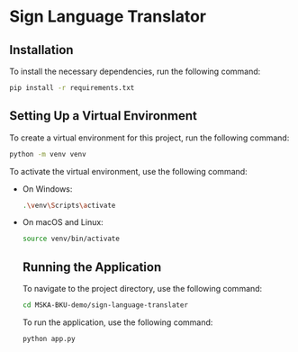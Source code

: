 # Sign Language Translator

## Installation

To install the necessary dependencies, run the following command:

```bash
pip install -r requirements.txt
```

## Setting Up a Virtual Environment

To create a virtual environment for this project, run the following command:

```bash
python -m venv venv
```

To activate the virtual environment, use the following command:

- On Windows:
  ```bash
  .\venv\Scripts\activate
  ```
- On macOS and Linux:
  ```bash
  source venv/bin/activate
  ```



  ## Running the Application
  To navigate to the project directory, use the following command:

  ```bash
  cd MSKA-BKU-demo/sign-language-translater
  ```

  To run the application, use the following command:

  ```bash
  python app.py
  ```

